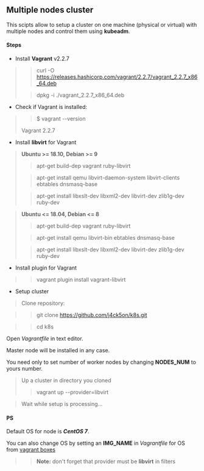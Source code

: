 ## Multiple nodes cluster

This scipts allow to setup a cluster on one machine (physical or virtual) with multiple nodes and control them using **kubeadm**.

#### Steps

- Install **Vagrant** v2.2.7
>> curl -O https://releases.hashicorp.com/vagrant/2.2.7/vagrant_2.2.7_x86_64.deb
>
> >dpkg -i ./vagrant_2.2.7_x86_64.deb

- Check if Vagrant is installed:
>> $ vagrant --version
>
> Vagrant 2.2.7

- Install **libvirt** for Vagrant
> __Ubuntu >= 18.10, 
> Debian >= 9__
>> apt-get build-dep vagrant ruby-libvirt
>
>> apt-get install qemu libvirt-daemon-system libvirt-clients ebtables dnsmasq-base
>
>> apt-get install libxslt-dev libxml2-dev libvirt-dev zlib1g-dev ruby-dev

> __Ubuntu <= 18.04, 
> Debian <= 8__
>> apt-get build-dep vagrant ruby-libvirt
>
>> apt-get install qemu libvirt-bin ebtables dnsmasq-base
>
>> apt-get install libxslt-dev libxml2-dev libvirt-dev zlib1g-dev ruby-dev

- Install plugin for Vagrant
>> vagrant plugin install vagrant-libvirt

- Setup cluster
> Clone repository:

>> git clone https://github.com/j4ck5on/k8s.git

>> cd k8s

Open _Vagrantfile_ in text editor. 

Master node will be installed in any case.

You need only to set number of worker nodes by changing **NODES_NUM** to yours number.

> Up a cluster in directory you cloned
>> vagrant up --provider=libvirt

> Wait while setup is processing...

#### PS

Default OS for node is **_CentOS 7_**. 

You can also change OS by setting an **IMG_NAME** in _Vagrantfile_ for OS from [vagrant boxes](https://app.vagrantup.com/boxes/search?provider=libvirt)

>> **Note:** don't forget that provider must be **libvirt** in filters